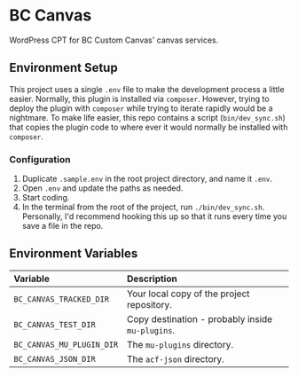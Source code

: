 # BC Canvas

WordPress CPT for BC Custom Canvas' canvas services.

## Environment Setup

This project uses a single `.env` file to make the development process a little
easier. Normally, this plugin is installed via `composer`. However, trying to
deploy the plugin with `composer` while trying to iterate rapidly would be a
nightmare. To make life easier, this repo contains a script (`bin/dev_sync.sh`)
that copies the plugin code to where ever it would normally be installed with
`composer`.

### Configuration

1. Duplicate `.sample.env` in the root project directory, and name it `.env`.
2. Open `.env` and update the paths as needed.
3. Start coding.
4. In the terminal from the root of the project, run `./bin/dev_sync.sh`.
   Personally, I'd recommend hooking this up so that it runs every time you save
   a file in the repo.

## Environment Variables

| Variable                    | Description                                    |
|:----------------------------|:-----------------------------------------------|
| `BC_CANVAS_TRACKED_DIR`   | Your local copy of the project repository.       |
| `BC_CANVAS_TEST_DIR`      | Copy destination - probably inside `mu-plugins`. |
| `BC_CANVAS_MU_PLUGIN_DIR` | The `mu-plugins` directory.                      |
| `BC_CANVAS_JSON_DIR`      | The `acf-json` directory.                        |
